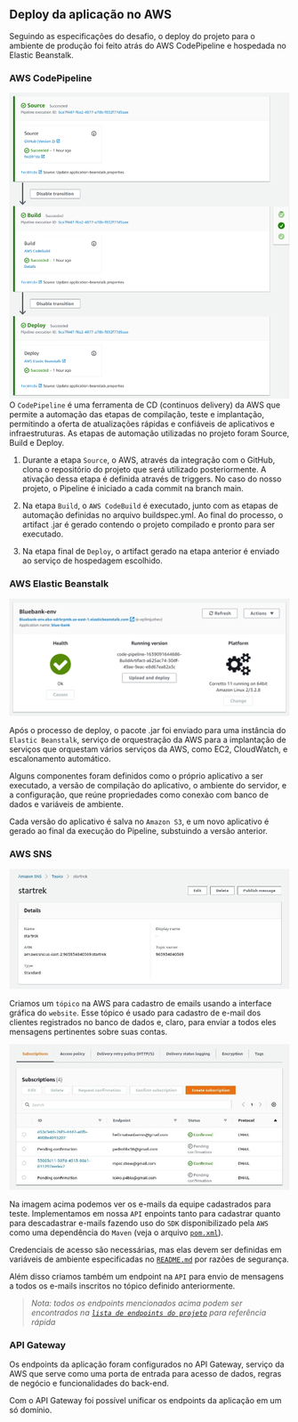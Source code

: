 ## Deploy da aplicação no AWS

Seguindo as especificações do desafio, o deploy do projeto para o ambiente de produção foi feito atrás do AWS CodePipeline e hospedada no Elastic Beanstalk.

### AWS CodePipeline

![screenshot codepipeline](assets/codepipeline.png)
O `CodePipeline` é uma ferramenta de CD (continuos delivery) da AWS que permite a automação das etapas de compilação, teste e implantação, permitindo a oferta de atualizações rápidas e confiáveis de aplicativos e infraestruturas. As etapas de
automação utilizadas no projeto foram Source, Build e Deploy.

1. Durante a etapa `Source`, o AWS, através da integração com o GitHub, clona o repositório do projeto que será utilizado posteriormente. A ativação dessa etapa é definida através de triggers. No caso do nosso projeto, o Pipeline é iniciado a cada commit na branch main.

2. Na etapa `Build`, o `AWS CodeBuild` é executado, junto com as etapas de automação definidas no arquivo buildspec.yml. Ao final do processo, o artifact .jar é gerado contendo o projeto compilado e pronto para ser executado.

3. Na etapa final de `Deploy`, o artifact gerado na etapa anterior é enviado ao serviço de hospedagem escolhido.

### AWS Elastic Beanstalk

![screenshot elastic_beanstalk](assets/elastic_beanstalk.png)

Após o processo de deploy, o pacote .jar foi enviado para uma instância do `Elastic Beanstalk`, serviço de orquestração da AWS para a implantação de serviços que orquestam vários serviços da AWS, como EC2, CloudWatch, e escalonamento automático.

Alguns componentes foram definidos como o próprio aplicativo a ser executado, a versão de compilação do aplicativo, o ambiente do servidor, e a configuração, que reúne propriedades como conexào com banco de dados e variáveis de ambiente.

Cada versão do aplicativo é salva no `Amazon S3`, e um novo aplicativo é gerado ao final da execução do Pipeline, substuindo a versão anterior.

### AWS SNS

![AWS SNS Topic](assets/aws_sns_topic.jpg)

Criamos um `tópico` na AWS para cadastro de emails usando a interface gráfica do `website`. Esse tópico é usado para cadastro de e-mail dos clientes registrados no banco de dados e, claro, para enviar a todos eles mensagens pertinentes sobre suas contas.

![AWS SNS Subscribers](assets/aws_sns_subscribers.jpg)

Na imagem acima podemos ver os e-mails da equipe cadastrados para teste. Implementamos em nossa `API` enpoints tanto para cadastrar quanto para descadastrar e-mails fazendo uso do `SDK` disponibilizado pela `AWS` como uma dependência do `Maven` (veja o arquivo [`pom.xml`](/project/pom.xml)).

Credenciais de acesso são necessárias, mas elas devem ser definidas em variáveis de ambiente especificadas no [`README.md`](/README.md) por razões de segurança.

Além disso criamos também um endpoint na `API` para envio de mensagens a todos os e-mails inscritos no tópico definido anteriormente.

>_Nota: todos os endpoints mencionados acima podem ser encontrados na [`lista de endpoints do projeto`](endpoint_list.md) para referência rápida_

### API Gateway

Os endpoints da aplicação foram configurados no API Gateway, serviço da AWS que serve como uma porta de entrada para acesso de dados, regras de negócio e funcionalidades do back-end.

Com o API Gateway foi possível unificar os endpoints da aplicação em um só domínio.
